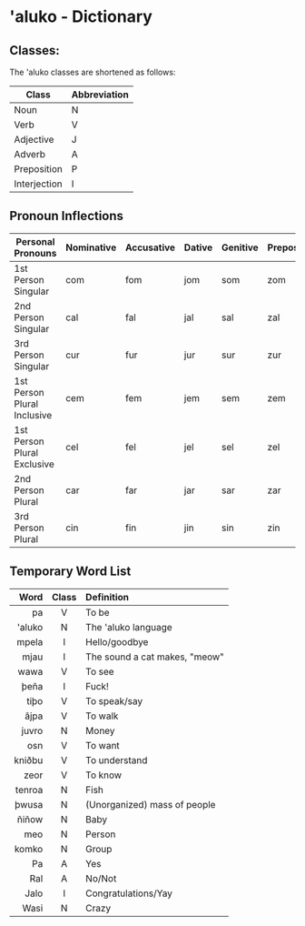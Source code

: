 # 'aluko - Dictionary

## Classes:

The 'aluko classes are shortened as follows:

| **Class**    | **Abbreviation** |
| ------------ | ---------------- |
| Noun         | N                |
| Verb         | V                |
| Adjective    | J                |
| Adverb       | A                |
| Preposition  | P                |
| Interjection | I                |

## Pronoun Inflections

| Personal Pronouns           | **Nominative** | **Accusative** | **Dative** | **Genitive** | **Prepositional** |
| --------------------------- | -------------- | -------------- | ---------- | ------------ | ----------------- |
| 1st Person Singular         | com            | fom            | jom        | som          | zom               |
| 2nd Person Singular         | cal            | fal            | jal        | sal          | zal               |
| 3rd Person Singular         | cur            | fur            | jur        | sur          | zur               |
| 1st Person Plural Inclusive | cem            | fem            | jem        | sem          | zem               |
| 1st Person Plural Exclusive | cel            | fel            | jel        | sel          | zel               |
| 2nd Person Plural           | car            | far            | jar        | sar          | zar               |
| 3rd Person Plural           | cin            | fin            | jin        | sin          | zin               |

## Temporary Word List

| **Word**       | **Class** | **Definition**                                                                                  |
| -------------: | :-------: | :---------------------------------------------------------------------------------------------- |
| pa             | V         | To be                                                                                           |
| 'aluko         | N         | The 'aluko language                                                                             |
| mpela          | I         | Hello/goodbye                                                                                   |
| mjau           | I         | The sound a cat makes, "meow"                                                                   |
| wawa           | V         | To see                                                                                          |
| þeña           | I         | Fuck!                                                                                           |
| tiþo           | V         | To speak/say                                                                                    |
| ãjpa           | V         | To walk                                                                                         |
| juvro          | N         | Money                                                                                           |
| osn            | V         | To want                                                                                         |
| kniðbu         | V         | To understand                                                                                   |
| zeor           | V         | To know                                                                                         |
| tenroa         | N         | Fish                                                                                            |
| þwusa          | N         | (Unorganized) mass of people                                                                    |
| ñiñow          | N         | Baby                                                                                            |
| meo            | N         | Person                                                                                          |
| komko          | N         | Group                                                                                           |
| Pa             | A         | Yes                                                                                             |
| Ral            | A         | No/Not                                                                                          |
| Jalo           | I         | Congratulations/Yay                                                                             |
| Wasi           | N         | Crazy                                                                                           |

